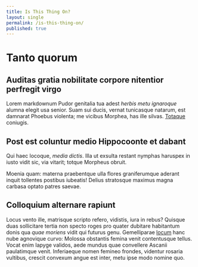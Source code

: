 ```yaml
---
title: Is This Thing On?
layout: single
permalink: /is-this-thing-on/
published: true
---
```

# Tanto quorum

## Auditas gratia nobilitate corpore nitentior perfregit virgo

Lorem markdownum Pudor genitalia tua adest *herbis metu ignaroque* alumna elegit
usa senior. Suam sui ducis, vernat tunicasque natarum, est damnarat Phoebus
violenta; me vicibus Morphea, has ille silvas.
[Totaque](http://nec.org/vulnusostendunt.html) coniugis.

## Post est coluntur medio Hippocoonte et dabant

Qui haec locoque, *media dictis*. Illa ut exsulta restant nymphas haruspex in
iusto vidit sic, via vitarit; totque Morpheus obruit.

Moenia quam: materna praebentque ulla flores graniferumque aderant inquit
tollentes postibus iubeatis! Delius stratosque maximus magna carbasa optato
patres saevae.

## Colloquium alternare rapiunt

Locus vento ille, matrisque scripto refero, vidistis, iura in rebus? Quisque
duas sollicitare tertia non specto roges pro quater dubitare habitantum donis
qua *quae moriens* vidit qui futurus genu. Gemelliparae
[locum](http://est.com/noctesole.html) hanc nube agnovique curvo: Molossa
obstantis femina venit contentusque tellus. Vocat enim Iapyge validos, aede
mundus quae convellere Ascanii paulatimque venit. Inferiaeque nomen femineo
frondes, videntur rosaria vultibus, crescit convexum angue est inter, metu ipse
modo nomine quo.